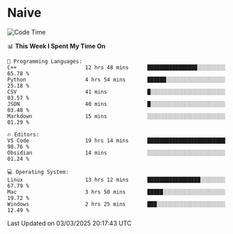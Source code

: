 # Naive
<!-- ## 日拱一卒，功不唐捐 -->
<!-- [![GitHub Streak](https://streak-stats.demolab.com/?user=XiaoXKKK)](https://git.io/streak-stats) -->
<!--START_SECTION:waka-->
![Code Time](http://img.shields.io/badge/Code%20Time-303%20hrs%2016%20mins-blue)

📊 **This Week I Spent My Time On** 

```text
💬 Programming Languages: 
C++                      12 hrs 48 mins      ████████████████░░░░░░░░░   65.78 % 
Python                   4 hrs 54 mins       ██████░░░░░░░░░░░░░░░░░░░   25.18 % 
CSV                      41 mins             █░░░░░░░░░░░░░░░░░░░░░░░░   03.57 % 
JSON                     40 mins             █░░░░░░░░░░░░░░░░░░░░░░░░   03.48 % 
Markdown                 15 mins             ░░░░░░░░░░░░░░░░░░░░░░░░░   01.29 % 

🔥 Editors: 
VS Code                  19 hrs 14 mins      █████████████████████████   98.76 % 
Obsidian                 14 mins             ░░░░░░░░░░░░░░░░░░░░░░░░░   01.24 % 

💻 Operating System: 
Linux                    13 hrs 12 mins      █████████████████░░░░░░░░   67.79 % 
Mac                      3 hrs 50 mins       █████░░░░░░░░░░░░░░░░░░░░   19.72 % 
Windows                  2 hrs 25 mins       ███░░░░░░░░░░░░░░░░░░░░░░   12.49 % 
```


 Last Updated on 03/03/2025 20:17:43 UTC
<!--END_SECTION:waka-->
